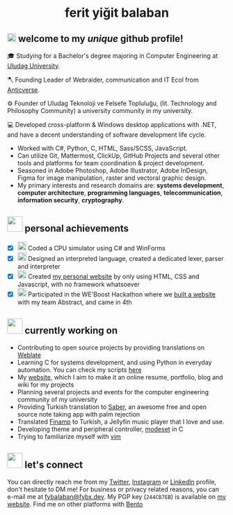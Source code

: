 <h1 align="center">ferit yiğit balaban</h1>

## <img src="https://raw.githubusercontent.com/fybx/fybx/main/welcome.gif" width="20px" height="20px"/> welcome to my *unique* github profile!

🎓 Studying for a Bachelor's degree majoring in Computer Engineering at [Uludag University][uni].

🪓 Founding Leader of Webraider, communication and IT Ecol from [Anticverse][av].

⚙️ Founder of Uludag Teknoloji ve Felsefe Topluluğu, (lit. Technology and Philosophy Community) a university community in my university.

💻 Developed cross-platform & Windows desktop applications with .NET, and have a decent understanding of software development life cycle.
- Worked with C#, Python, C, HTML, Sass/SCSS, JavaScript. 
- Can utilize Git, Mattermost, ClickUp, GitHub Projects and several other tools and platforms for team coordination & project development.
- Seasoned in Adobe Photoshop, Adobe Illustrator, Adobe InDesign, Figma for image manipulation, raster and vectoral graphic design.
- My primary interests and research domains are: **systems development**, **computer architecture**, **programming languages**, **telecommunication**, **information security**, **cryptography**.

## <img src="https://raw.githubusercontent.com/fybx/fybx/main/sparkles.gif" width="35px" height="35px"/> personal achievements

 - [x] <img src="https://img.icons8.com/fluency/48/000000/smartphone-cpu.png" width="20px"/> Coded a CPU simulator using C# and WinForms
 - [x] <img src="https://img.icons8.com/fluency/48/000000/source-code.png" width="20px"/> Designed an interpreted language, created a dedicated lexer, parser and interpreter
 - [x] <img src="https://img.icons8.com/fluency/48/000000/web-design.png" width="20px"/> Created [my personal website][blog] by only using HTML, CSS and Javascript, with no framework whatsoever
 - [x] <img src="https://img.icons8.com/fluency/48/000000/trophy.png" width="20px"/> Participated in the WE'Boost Hackathon where we [built a website][weboost] with my team Abstract, and came in 4th

## <img src="https://raw.githubusercontent.com/fybx/fybx/main/sprout.gif" width="35px" height="35px"/> currently working on

 - Contributing to open source projects by providing translations on [Weblate](https://hosted.weblate.org/user/fyb/)
 - Learning C for systems development, and using Python in everyday automation. You can check my scripts [here][scripts]
 - My [website][blog], which I aim to make it an online resume, portfolio, blog and wiki for my projects
 - Planning several projects and events for the computer engineering community of my university
 - Providing Turkish translation to [Saber][saber], an awesome free and open source note taking app with palm rejection
 - Translated [Finamp][finamp] to Turkish, a Jellyfin music player that I love and use.
 - Developing theme and peripheral controller, [modeset][ms] in C
 - Trying to familiarize myself with [vim][vimrepo]

## <img src="https://raw.githubusercontent.com/fybx/fybx/main/compass.webp" width="35px" height="35px"> let's connect

You can directly reach me from my [Twitter][tw], [Instagram][ig] or [LinkedIn][in] profile, don't hesitate to DM me! For business or privacy related reasons, you can e-mail me at [fybalaban@fybx.dev][mail]. My PGP key (`244CB7EB`) is available on [my website][blog]. Find me on other platforms with [Bento](https://bento.me/balaban)

 [vimrepo]: https://github.com/vim/vim
 [scripts]: https://github.com/fybx/scripts
 [crypton]: https://github.com/fybx/crypton
 [weboost]: https://github.com/fybx/weboost2022 "Repository of hackathon submission"
 [blog]: https://fybx.dev "My personal website"
 [tw]: https://twitter.com/fybalaban "My Twitter profile"
 [ig]: https://instagram.com/ferityigitbalaban "My Instagram profile"
 [in]: https://www.linkedin.com/in/fybx "My LinkedIn profile"
 [mail]: mailto:fybalaban@fybx.dev "Send me an email!"
 [uni]: http://uludag.edu.tr "Website of my university"
 [okuldakicom]: https://okuldaki.com "okuldaki.com Homepage"
 [av]: https://anticverse.com
 [saber]: https://github.com/adil192/saber
 [ms]: https://github.com/fybx/modeset
 [finamp]: https://github.com/jmshrv/finamp "The Finamp project"

